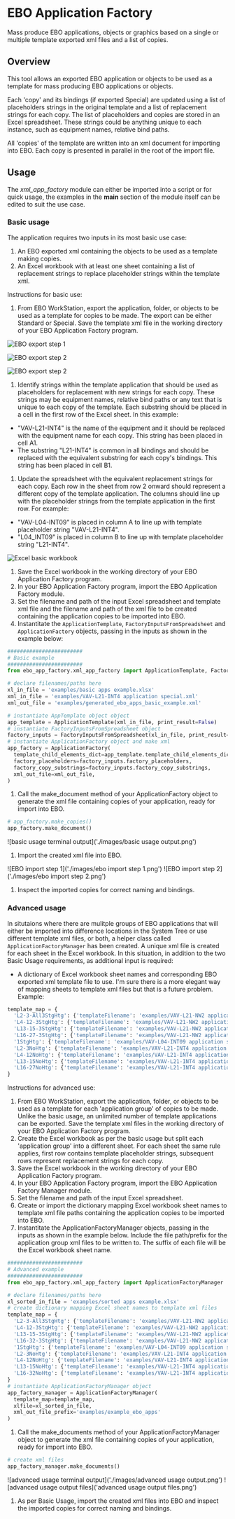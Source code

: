 # EBO Application Factory

Mass produce EBO applications, objects or graphics based on a single or multiple template exported xml files and a list of copies.

## Overview

This tool allows an exported EBO application or objects to be used as a template for mass producing EBO applications or objects.

Each 'copy' and its bindings (if exported Special) are updated using a list of placeholders strings in the original template and a list of replacement strings for each copy. The list of placeholders and copies are stored in an Excel spreadsheet. These strings could be anything unique to each instance, such as equipment names, relative bind paths.

All 'copies' of the template are written into an xml document for importing into EBO. Each copy is presented in parallel in the root of the import file.

## Usage

The *xml_app_factory* module can either be imported into a script or for quick usage, the examples in the __main__ section of the module itself can be edited to suit the use case.

### Basic usage

The application requires two inputs in its most basic use case:

1. An EBO exported xml containing the objects to be used as a template making copies.
1. An Excel workbook with at least one sheet containing a list of replacement strings to replace placeholder strings within the template xml.

Instructions for basic use:

1. From EBO WorkStation, export the application, folder, or objects to be used as a template for copies to be made. The export can be either Standard or Special. Save the template xml file in the working directory of your EBO Application Factory program.

  ![EBO export step 1](images/ebo_export_step_1.png)

  ![EBO export step 2](images/ebo_export_step_2.png)

  ![EBO export step 2](images/ebo_export_step_3.png)

1. Identify strings within the template application that should be used as placeholders for replacement with new strings for each copy. These strings may be equipment names, relative bind paths or any text that is unique to each copy of the template. Each substring should be placed in a cell in the first row of the Excel sheet. In this example:
 - "VAV-L21-INT4" is the name of the equipment and it should be replaced with the equipment name for each copy. This string has been placed in cell A1.
 - The substring "L21-INT4" is common in all bindings and should be replaced with the equivalent substring for each copy's bindings. This string has been placed in cell B1.
1. Update the spreadsheet with the equivalent replacement strings for each copy. Each row in the sheet from row 2 onward should represent a different copy of the template application. The columns should line up with the placeholder strings from the template application in the first row. For example:
 - "VAV-L04-INT09" is placed in column A to line up with template placeholder string "VAV-L21-INT4".
 - "L04_INT09" is placed in column B to line up with template placeholder string "L21-INT4".

  ![Excel basic workbook](images/excel_basic_example_markup.png)

1.  Save the Excel workbook in the working directory of your EBO Application Factory program.
1. In your EBO Application Factory program, import the EBO Application Factory module.
1. Set the filename and path of the input Excel spreadsheet and template xml file and the filename and path of the xml file to be created containing the application copies to be imported into EBO.
1. Instantitate the `ApplicationTemplate`, `FactoryInputsFromSpreadsheet` and `ApplicationFactory` objects, passing in the inputs as shown in the example below:

  ```python
  ########################
  # Basic example
  ########################
  from ebo_app_factory.xml_app_factory import ApplicationTemplate, FactoryInputsFromSpreadsheet, ApplicationFactory

  # declare filenames/paths here
  xl_in_file = 'examples/basic apps example.xlsx'
  xml_in_file = 'examples/VAV-L21-INT4 application special.xml'
  xml_out_file = 'examples/generated_ebo_apps_basic_example.xml'

  # instantiate AppTemplate object object
  app_template = ApplicationTemplate(xml_in_file, print_result=False)
  # instantiate FactoryInputsFromSpreadsheet object
  factory_inputs = FactoryInputsFromSpreadsheet(xl_in_file, print_result=False)
  # instantiate ApplicationFactory object and make xml
  app_factory = ApplicationFactory(
    template_child_elements_dict=app_template.template_child_elements_dict,
    factory_placeholders=factory_inputs.factory_placeholders,
    factory_copy_substrings=factory_inputs.factory_copy_substrings,
    xml_out_file=xml_out_file,
  )
  ```

1. Call the make_document method of your ApplicationFactory object to generate the xml file containing copies of your application, ready for import into EBO.

  ```python
  # app_factory.make_copies()
  app_factory.make_document()

  ```

  ![basic usage terminal output]('./images/basic usage output.png')

1. Import the created xml file into EBO.

  ![EBO import step 1]('./images/ebo import step 1.png')
  ![EBO import step 2]('./images/ebo import step 2.png')

1. Inspect the imported copies for correct naming and bindings.

### Advanced usage

In situtaions where there are mulitple groups of EBO applications that will either be imported into difference locations in the System Tree or use different template xml files, or both, a helper class called `ApplicationFactoryManager` has been created. A unique xml file is created for each sheet in the Excel workbook. In this situation, in addition to the two Basic Usage requirements, as additional input is required:

- A dictionary of Excel workbook sheet names and corresponding  EBO exported xml template file to use. I'm sure there is a more elegant way of mapping sheets to template xml files but that is a future problem. Example:

```python
template_map = {
  'L2-3-All3StgHtg': {'templateFilename': 'examples/VAV-L21-NW2 application special.xml'},
  'L4-12-3StgHtg': {'templateFilename': 'examples/VAV-L21-NW2 application special.xml'},
  'L13-15-3StgHtg': {'templateFilename': 'examples/VAV-L21-NW2 application special.xml'},
  'L16-27-3StgHtg': {'templateFilename': 'examples/VAV-L21-NW2 application special.xml'},
  '1StgHtg': {'templateFilename': 'examples/VAV-L04-INT09 application special.xml'},
  'L2-3NoHtg': {'templateFilename': 'examples/VAV-L21-INT4 application special.xml'},
  'L4-12NoHtg': {'templateFilename': 'examples/VAV-L21-INT4 application special.xml'},
  'L13-15NoHtg': {'templateFilename': 'examples/VAV-L21-INT4 application special.xml'},
  'L16-27NoHtg': {'templateFilename': 'examples/VAV-L21-INT4 application special.xml'},
}

```

Instructions for advanced use:

1. From EBO WorkStation, export the application, folder, or objects to be used as a template for each 'application group' of copies to be made. Unlike the basic usage, an unlimited number of template applications can be exported. Save the template xml files in the working directory of your EBO Application Factory program.
1. Create the Excel workbook as per the basic usage but split each 'application group' into a different sheet. For each sheet the same rule applies, first row contains template placeholder strings, subsequent rows represent replacement strings for each copy.
1.  Save the Excel workbook in the working directory of your EBO Application Factory program.
1. In your EBO Application Factory program, import the EBO Application Factory Manager module.
1. Set the filename and path of the input Excel spreadsheet.
1. Create or import the dictionary mapping Excel workbook sheet names to template xml file paths containing the application copies to be imported into EBO.
1. Instantitate the ApplicationFactoryManager objects, passing in the inputs as shown in the example below. Include the file path/prefix for the application group xml files to be written to. The suffix of each file will be the Excel workbook sheet name.

  ```python
  ########################
  # Advanced example
  ########################
  from ebo_app_factory.xml_app_factory import ApplicationFactoryManager

  # declare filenames/paths here
  xl_sorted_in_file = 'examples/sorted apps example.xlsx'
  # create dictionary mapping Excel sheet names to template xml files
  template_map = {
    'L2-3-All3StgHtg': {'templateFilename': 'examples/VAV-L21-NW2 application special.xml'},
    'L4-12-3StgHtg': {'templateFilename': 'examples/VAV-L21-NW2 application special.xml'},
    'L13-15-3StgHtg': {'templateFilename': 'examples/VAV-L21-NW2 application special.xml'},
    'L16-32-3StgHtg': {'templateFilename': 'examples/VAV-L21-NW2 application special.xml'},
    '1StgHtg': {'templateFilename': 'examples/VAV-L04-INT09 application special.xml'},
    'L2-3NoHtg': {'templateFilename': 'examples/VAV-L21-INT4 application special.xml'},
    'L4-12NoHtg': {'templateFilename': 'examples/VAV-L21-INT4 application special.xml'},
    'L13-15NoHtg': {'templateFilename': 'examples/VAV-L21-INT4 application special.xml'},
    'L16-32NoHtg': {'templateFilename': 'examples/VAV-L21-INT4 application special.xml'},
  }
  # instantiate ApplicationFactoryManager object
  app_factory_manager = ApplicationFactoryManager(
    template_map=template_map,
    xlfile=xl_sorted_in_file,
    xml_out_file_prefix='examples/example_ebo_apps'
  )

  ```

1. Call the make_documents method of your ApplicationFactoryManager object to generate the xml file containing copies of your application, ready for import into EBO.

  ```python
  # create xml files
  app_factory_manager.make_documents()

  ```

  ![advanced usage terminal output]('./images/advanced usage output.png')
  ![advanced usage output files]('advanced usage output files.png')

1. As per Basic Usage, import the created xml files into EBO and inspect the imported copies for correct naming and bindings.
